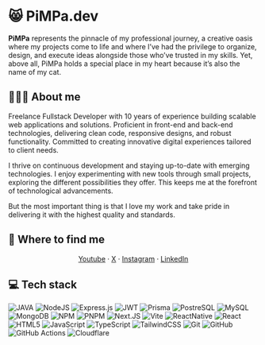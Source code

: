 # 😸 PiMPa.dev

<b>PiMPa</b> represents the pinnacle of my professional journey, a creative oasis where my projects come to life and where I’ve had the privilege to organize, design, and execute ideas alongside those who’ve trusted in my skills. Yet, above all, PiMPa holds a special place in my heart because it’s also the name of my cat.

## 🙋🏻‍♂️ About me

Freelance Fullstack Developer with 10 years of experience building scalable web applications and solutions. Proficient in front-end and back-end technologies, delivering clean code, responsive designs, and robust functionality. Committed to creating innovative digital experiences tailored to client needs.

I thrive on continuous development and staying up-to-date with emerging technologies. I enjoy experimenting with new tools through small projects, exploring the different possibilities they offer. This keeps me at the forefront of technological advancements.

But the most important thing is that I love my work and take pride in delivering it with the highest quality and standards.

## 🔎 Where to find me

<p align="center">
  <a href="https://www.youtube.com/@pimpadev">Youtube</a> · 
  <a href="https://x.com/pimpadev">X</a> · 
  <a href="https://www.instagram.com/pimpa_dev">Instagram</a> · 
  <a href="https://www.linkedin.com/in/pimpadev/">LinkedIn</a> 
</p>

## 💻 Tech stack
![JAVA](https://img.shields.io/badge/Java-ED8B00?style=for-the-badge&logo=openjdk&logoColor=white)
![NodeJS](https://img.shields.io/badge/node.js-6DA55F?style=for-the-badge&logo=node.js&logoColor=white)
![Express.js](https://img.shields.io/badge/express.js-%23404d59.svg?style=for-the-badge&logo=express&logoColor=%2361DAFB)
![JWT](https://img.shields.io/badge/JWT-black?style=for-the-badge&logo=JSON%20web%20tokens)
![Prisma](https://img.shields.io/badge/Prisma-3982CE?style=for-the-badge&logo=Prisma&logoColor=white)
![PostreSQL](https://img.shields.io/badge/PostgreSQL-316192?style=for-the-badge&logo=postgresql&logoColor=white)
![MySQL](https://img.shields.io/badge/mysql-4479A1.svg?style=for-the-badge&logo=mysql&logoColor=white)
![MongoDB](https://img.shields.io/badge/MongoDB-%234ea94b.svg?style=for-the-badge&logo=mongodb&logoColor=white)
![NPM](https://img.shields.io/badge/NPM-%23CB3837.svg?style=for-the-badge&logo=npm&logoColor=white)
![PNPM](https://img.shields.io/badge/pnpm-F69220?style=for-the-badge&logo=pnpm&logoColor=fff)
![Next.JS](https://img.shields.io/badge/next.js-000000?style=for-the-badge&logo=nextdotjs&logoColor=white)
![Vite](https://img.shields.io/badge/Vite-646CFF?style=for-the-badge&logo=Vite&logoColor=white)
![ReactNative](https://img.shields.io/badge/ReactNative-222222?style=for-the-badge&logo=React&logoColor=)
![React](https://img.shields.io/badge/-ReactJs-61DAFB?logo=react&logoColor=white&style=for-the-badge)
![HTML5](https://img.shields.io/badge/html5-%23E34F26.svg?style=for-the-badge&logo=html5&logoColor=white)
![JavaScript](https://shields.io/badge/JavaScript-F7DF1E?style=for-the-badge&logo=JavaScript&logoColor=000)
![TypeScript](https://img.shields.io/badge/typescript-%23007ACC.svg?style=for-the-badge&logo=typescript&logoColor=white)
![TailwindCSS](https://img.shields.io/badge/tailwindcss-%2338B2AC.svg?style=for-the-badge&logo=tailwind-css&logoColor=white)
![Git](https://img.shields.io/badge/git-%23F05033.svg?style=for-the-badge&logo=git&logoColor=white)
![GitHub](https://img.shields.io/badge/github-%23121011.svg?style=for-the-badge&logo=github&logoColor=white)
![GitHub Actions](https://img.shields.io/badge/github%20actions-%232671E5.svg?style=for-the-badge&logo=githubactions&logoColor=white)
![Cloudflare](https://img.shields.io/badge/Cloudflare-F38020?style=for-the-badge&logo=Cloudflare&logoColor=white)
